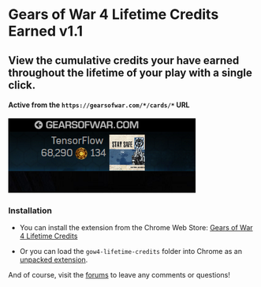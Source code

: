 # Gears of War 4 Lifetime Credits Earned v1.1

## View the cumulative credits your have earned throughout the lifetime of your play with a single click.

#### Active from the ```https://gearsofwar.com/*/cards/*``` URL

![demo](https://github.com/TheanosLearning/HordeLifetimeCredits/raw/master/images/total-credits.png)

### Installation

* You can install the extension from the Chrome Web Store: [Gears of War 4 Lifetime Credits](https://chrome.google.com/webstore/detail/gow4-lifetime-credits/iejabphfigedhandppchiilibpgpglmi?utm_source=chrome-ntp-icon)

* Or you can load the ```gow4-lifetime-credits``` folder into Chrome as an [unpacked extension](https://www.youtube.com/watch?v=a9sQMWgivDc).

And of course, visit the [forums](https://gearsofwar.com/en-us/forums/e9b54fc61eb74ad783d533ca502b0132/threads/how-many-credits-have-you-earned-chrome-extension/84c12ddb-75fa-478e-9ce0-84095ca7da30/posts) to leave any comments or questions!


